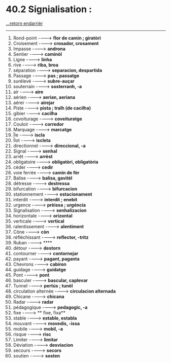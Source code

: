 # 40.2 Signialisation : 

[...retorn endarrièr](../../../menu_fiches.md)

---

1. Rond-point  ----> **flor de camin ; giratòri**
2. Croisement   ----> **crosador, crosament**
3. Impasse   ----> **androna**
5. Sentier   ----> **caminòl**
8. Ligne ----> **linha**
9. rive   ----> **riba, broa**
10. séparation   ----> **separacion, despartida**
11. Passage  ----> **pas ; passatge**
12. surélevé   ----> **subre-auçar**
13. souterrain   ----> **sosterranh, -a**
14. air ----> **aire**
15. aérien ----> **aerian, aeriana**
16. aérer ----> **airejar**
17. Piste  ----> **pista ; tralh (de cacilha)**
18. gibier ----> **cacilha**
19. covoiturage   ----> **coveituratge**
20. Couloir   ----> **corredor**
21. Marquage ----> **marcatge**
22. Île  ----> **iscla**
23. Îlot ----> **iscleta**
24. directionnel   ----> **direccional, -a**
25. Signal ----> **senhal**
26. arrêt  ----> **arrèst**
27. obligatoire   ----> **obligatòri, obligatòria**
29. céder   ----> **cedir**
30. voie ferrée   ----> **camin de fèr**
31. Balise  ----> **balisa, gavitèl**
32. détresse   ----> **destressa**
33. bifurcation   ----> **bifurcacion**
34. stationnement ----> **estacionament**
35. interdit   ----> **interdit ; enebit**
36. urgence   ----> **prèissa ; urgéncia**
37. Signalisation ----> **senhalizacion**
38. horizontale   ----> **orizontal**
39. verticale   ----> **vertical**
40. ralentissement   ----> **alentiment**
41. Cône ----> **còn**
42. réfléchissant   ----> **reflector, -tritz**
43. Ruban ----> ****
44. détour   ----> **destorn**
45. contourner ----> **contornejar**
46. payant    ----> **pagant, paganta**
47. Chevrons ----> **cabiron**
48. guidage    ----> **guidatge**
49. Pont  ----> **pont**
50. basculer   ----> **bascular, caplevar**
51. Tunnel   ----> **pertús ; tunèl**
52. circulation alternée ----> **circulacion alternada**  
53. Chicane  ----> **chicana**
54. Radar ----> **radar**
55. pédagogique   ----> **pedagogic, -a**
56. fixe   ----> **	fixe, fixa**
57. stable ----> **estable, establa**
58. mouvant ----> **movedís, -issa**
59. mobile   ----> **mobil, -a**
60. risque   ----> **risc**
61. Limiter   ----> **limitar**
62. Déviation   ----> **desviacion**
63. secours  ----> **secors**
64. soutien ----> **sosten**